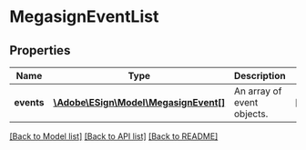 # MegasignEventList

## Properties
Name | Type | Description | Notes
------------ | ------------- | ------------- | -------------
**events** | [**\Adobe\ESign\\Model\MegasignEvent[]**](MegasignEvent.md) | An array of event objects. | [optional] 

[[Back to Model list]](../README.md#documentation-for-models) [[Back to API list]](../README.md#documentation-for-api-endpoints) [[Back to README]](../README.md)



